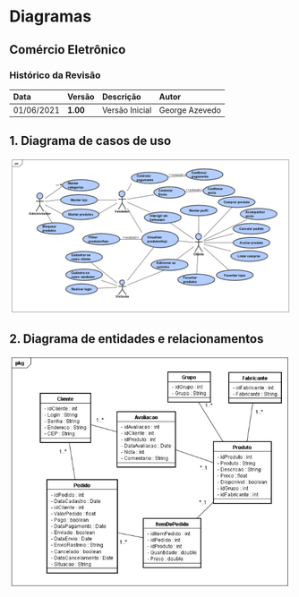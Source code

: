# Diagramas

## Comércio Eletrônico

### Histórico da Revisão 

|  Data  | Versão | Descrição | Autor |
|:-------|:-------|:----------|:------|
| 01/06/2021 | **1.00** | Versão Inicial  | George Azevedo |

## 1. Diagrama de casos de uso 

![Casos de Uso](imagens/dcu-soul_arte.png)

## 2. Diagrama de entidades e relacionamentos

![Entidades e Relacionamentos](imagens/Diagrama_Entidades_e_Relacionamentos.png)
